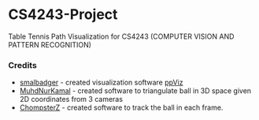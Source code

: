 # CS4243-Project
Table Tennis Path Visualization for CS4243 (COMPUTER VISION AND PATTERN RECOGNITION)

### Credits
* [smalbadger](https://github.com/smalbadger) - created visualization software [ppViz](https://github.com/smalbadger/PingPongTracker/tree/master/viz)
* [MuhdNurKamal](https://github.com/MuhdNurKamal) - created software to triangulate ball in 3D space given 2D coordinates from 3 cameras
* [ChompsterZ](https://github.com/ChompsterZ) - created software to track the ball in each frame.
